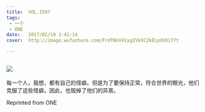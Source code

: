 ```yaml
---
title:	VOL.1597
tags:
 - 一个
 - ONE
date:	2017/02/19 1:41:14
cover:	http://image.wufazhuce.com/FrdTNnV41ygIVkXC2kELpVUSiT7t

---
```

![](http://image.wufazhuce.com/FrdTNnV41ygIVkXC2kELpVUSiT7t)
---

每一个人，我想，都有自己的怪癖。但是为了要保持正常，符合世界的眼光，他们克服了这些怪癖。因此，也毁掉了他们的异禀。
 
Reprinted from ONE
